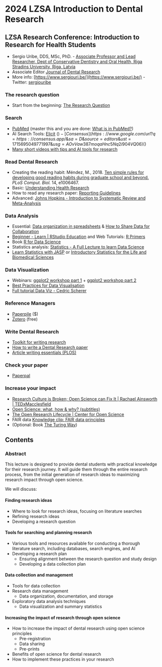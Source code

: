 # 2024 LZSA Introduction to Dental Research

## LZSA Research Conference: Introduction to Research for Health Students

* Sergio Uribe, DDS, MSc, PhD. - [Associate Professor and Lead Researcher, Dept of Conservative Dentistry and Oral Health, Riga Stradins University, Riga, Latvia](https://science.rsu.lv/en/persons/sergio-e-uribe)
* Associate Editor [Journal of Dental Research](https://journals.sagepub.com/home/jdr)
* More info: [https://www.sergiouri.be/](https://www.sergiouri.be/) - Twitter: [sergiouribe](https://twitter.com/sergiouribe)

### The research question

* Start from the beginning: [The Research Question](https://www.google.com/url?q=https://docs.google.com/document/d/e/2PACX-1vTEKKYh0dpLnB6geiUz78RGXRpN2v35X2uLz72NZafWZ-R3U8etqXpHyiuaagAIJQtjblqDFdbcYbso/pub\&sa=D\&source=editors\&ust=1715695049770824\&usg=AOvVaw1\_V7gTLcRBgFjgsCQxSSUo)

### Search

* [PubMed](https://www.google.com/url?q=https://pubmed.ncbi.nlm.nih.gov/\&sa=D\&source=editors\&ust=1715695049771138\&usg=AOvVaw0\_0pyrk5ZMQ2Sp0GtW1aG3) (master this and you are done:  [What is in PubMed?](https://www.google.com/url?q=https://www.youtube.com/watch?v%3DCTLHITWD2hA%26list%3DPL7dF9e2qSW0YkmxDTsUG6p4hJjYOPT0Uj\&sa=D\&source=editors\&ust=1715695049771366\&usg=AOvVaw0jr3d9eZRwqSAiZrlbsbdN))
* AI Search Tools:  [Elicit](https://www.google.com/url?q=https://elicit.com/\&sa=D\&source=editors\&ust=1715695049771723\&usg=AOvVaw05ud\_CB2INLq4LuMtTbwdm) ($) -  [Consensus](https://www.google.com/url?q=https://consensus.app/\&sa=D\&source=editors\&ust=1715695049771997\&usg=AOvVaw387moqaHnc5Nq2i904VQ06) ($)
* [Many short videos with tips and AI tools for research](https://www.google.com/url?q=https://www.youtube.com/results?search\_query%3Dsearch%2Bai%2Bresearch%2Bstapleton\&sa=D\&source=editors\&ust=1715695049772208\&usg=AOvVaw1uKPzZo3HWZKuh1buGDNDw)

### Read Dental Research

* Creating the reading habit: Méndez, M., 2018. [Ten simple rules for developing good reading habits during graduate school and beyond.](https://journals.plos.org/ploscompbiol/article?id=10.1371/journal.pcbi.1006467) _PLoS Comput. Biol._ 14, e1006467.
* Basic: [Understanding Health Research](https://www.google.com/url?q=https://www.understandinghealthresearch.org/\&sa=D\&source=editors\&ust=1715695049772498\&usg=AOvVaw3amSvq-3b1qCMY0wUghPN5)
* How to read any research paper: [Reporting Guidelines](https://www.google.com/url?q=https://www.equator-network.org/\&sa=D\&source=editors\&ust=1715695049772739\&usg=AOvVaw3NkHtO58Zs40NL8\_EIsG\_u)
* Advanced: [Johns Hopkins - Introduction to Systematic Review and Meta-Analysis](https://www.google.com/url?q=https://www.coursera.org/learn/systematic-review\&sa=D\&source=editors\&ust=1715695049773063\&usg=AOvVaw0PIGkkyaZXK2ItxfvcwGjI)

### Data Analysis

* Essential: [Data organization in spreadsheets](https://peerj.com/preprints/3183v1/) & [How to Share Data for Collaboration](https://www.tandfonline.com/doi/full/10.1080/00031305.2017.1375987)
* [Beginner - Learn | RStudio Education](https://www.google.com/url?q=https://education.rstudio.com/learn/beginner/\&sa=D\&source=editors\&ust=1715695049773372\&usg=AOvVaw11yKlSrPkr3W-NKZG84jyq) and Web Tutorials: [R Primers](https://www.google.com/url?q=https://posit.cloud/learn/recipes\&sa=D\&source=editors\&ust=1715695049773633\&usg=AOvVaw30uz9V3jarMy0kgLi-kip5)
* Book [R for Data Science](https://www.google.com/url?q=https://r4ds.hadley.nz/\&sa=D\&source=editors\&ust=1715695049773875\&usg=AOvVaw1Ly6AECpKSQaYt2-bNaQ5l)
* Statistics analysis: [Statistics - A Full Lecture to learn Data Science](https://www.google.com/url?q=https://www.youtube.com/watch?v%3DYm1iH8-GQOE\&sa=D\&source=editors\&ust=1715695049774150\&usg=AOvVaw3d3Jac1DZxFCnW7KFPnAmj)
* [Learn Statistics with JASP](https://learnstatswithjasp.com/) or [Introductory Statistics for the Life and Biomedical Sciences](https://www.openintro.org/book/biostat/)

### Data Visualization

* Webinars: [ggplot2 workshop part 1](https://www.google.com/url?q=https://www.youtube.com/watch?v%3Dh29g21z0a68\&sa=D\&source=editors\&ust=1715695049774524\&usg=AOvVaw3DYPu7yXarC7yFu-F8SL2I) + [ggplot2 workshop part 2](https://www.google.com/url?q=https://www.youtube.com/watch?v%3D0m4yywqNPVY%26t%3D5s\&sa=D\&source=editors\&ust=1715695049774697\&usg=AOvVaw2PSy01BNN8KaLMfxB9xHE4)
* [Best Practices for Data Visualisation](https://royal-statistical-society.github.io/datavisguide/)
* [Full tutorial Data Viz - Cedric Scherer](https://cedricscherer.netlify.app/2019/08/05/a-ggplot2-tutorial-for-beautiful-plotting-in-r/)

### Reference Managers

* [Paperpile](https://www.google.com/url?q=https://paperpile.com/app\&sa=D\&source=editors\&ust=1715695049775598\&usg=AOvVaw1VnRLPjHYtsogq8adqb7Wm) ($)
* [Zotero](https://www.google.com/url?q=https://www.zotero.org/\&sa=D\&source=editors\&ust=1715695049775862\&usg=AOvVaw13lvb3tt6Fxbh8-h\_uQ6Rf) (free)

### Write Dental Research

* [Toolkit for writing research ](https://www.equator-network.org/toolkits/writing-research/)
* [How to write a Dental Research paper](https://www.google.com/url?q=https://www.goodreports.org/\&sa=D\&source=editors\&ust=1715695049776146\&usg=AOvVaw2zxpKU2nskQqIS8oz11\_qt)
* [Article writing essentials (PLOS)](https://www.google.com/url?q=https://plos.org/resources/writing-center/\&sa=D\&source=editors\&ust=1715695049776361\&usg=AOvVaw2BYzFUdlzOwHHf8dhI\_94b)

### Check your paper

* [Paperpal](https://www.google.com/url?q=https://paperpal.com/\&sa=D\&source=editors\&ust=1715695049776621\&usg=AOvVaw0N5-kYJeJvvigZ6BCpYxRj)

### Increase your impact

* [Research Culture is Broken; Open Science can Fix It | Rachael Ainsworth | TEDxMacclesfield](https://www.google.com/url?q=https://www.youtube.com/watch?v%3Dc-bemNZ-IqA\&sa=D\&source=editors\&ust=1715695049777039\&usg=AOvVaw3611Y4fw9UDfulji9HpHFp)
* [Open Science: what, how & why? (subtitles)](https://www.google.com/url?q=https://www.youtube.com/watch?v%3D3m6p6w8oOw4\&sa=D\&source=editors\&ust=1715695049777327\&usg=AOvVaw3YdnvZYyDryMdwYckavVPS)
* [The Open Research Lifecycle | Center for Open Science](https://www.google.com/url?q=https://www.youtube.com/watch?v%3D9YuNGB3vNOw\&sa=D\&source=editors\&ust=1715695049777572\&usg=AOvVaw3eDGT3qQ\_BaBf9MDV1wtZv)
* FAIR data [Knowledge clip: FAIR data principles](https://www.google.com/url?q=https://www.youtube.com/watch?v%3D2uZxFu9SFi8\&sa=D\&source=editors\&ust=1715695049777841\&usg=AOvVaw0x1S6C7eQrNDz8x7B1mg1q)
* (Optional: Book [The Turing Way](https://the-turing-way.netlify.app/index.html))

## Contents

### Abstract

This lecture is designed to provide dental students with practical knowledge for their research journey. It will guide them through the entire research process, from the initial generation of research ideas to maximizing research impact through open science.

We will discuss:

#### Finding research ideas

* Where to look for research ideas, focusing on literature searches
* Refining research ideas
* Developing a research question

#### Tools for searching and planning research

* Various tools and resources available for conducting a thorough literature search, including databases, search engines, and AI
* Developing a research plan
  * Ensuring alignment between the research question and study design
  * Developing a data collection plan

#### Data collection and management

* Tools for data collection
* Research data management
  * Data organization, documentation, and storage
* Exploratory data analysis techniques
  * Data visualization and summary statistics

#### Increasing the impact of research through open science

* How to increase the impact of dental research using open science principles
  * Pre-registration
  * Data sharing
  * Pre-prints
* Benefits of open science for dental research
* How to implement these practices in your research
